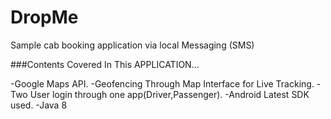 # DropMe
Sample cab booking application via local Messaging (SMS)

###Contents Covered In This APPLICATION...

-Google Maps API.
-Geofencing Through Map Interface for Live Tracking.
-Two User login through one app(Driver,Passenger).
-Android Latest SDK used.
-Java 8
